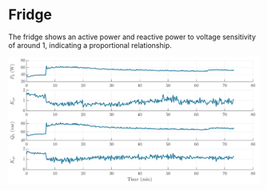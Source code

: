 # Fridge
The fridge shows an active power and reactive power to voltage sensitivity of around 1, indicating a proportional relationship.

![Fridge](../../img/Fridge.svg)

